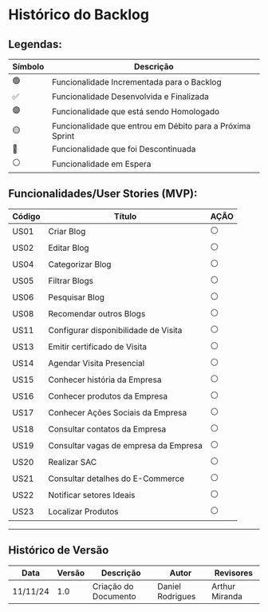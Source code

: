 # Histórico do Backlog

## Legendas:

Símbolo | Descrição
------- | ---------
🟢      | Funcionalidade Incrementada para o Backlog
✅      | Funcionalidade Desenvolvida e Finalizada
🟣      | Funcionalidade que está sendo Homologado
🟡      | Funcionalidade que entrou em Débito para a Próxima Sprint
🔴      | Funcionalidade que foi Descontinuada
⚪      | Funcionalidade em Espera

## Funcionalidades/User Stories (MVP):
Código | Título                                | AÇÃO        
------ | ------------------------------------- | ------
US01   | Criar Blog                            | ⚪
US02   | Editar Blog                           | ⚪
US04   | Categorizar Blog                      | ⚪
US05   | Filtrar Blogs                         | ⚪
US06   | Pesquisar Blog                        | ⚪
US08   | Recomendar outros Blogs               | ⚪
US11   | Configurar disponibilidade de Visita  | ⚪
US13   | Emitir certificado de Visita          | ⚪
US14   | Agendar Visita Presencial             | ⚪
US15   | Conhecer história da Empresa          | ⚪
US16   | Conhecer produtos da Empresa          | ⚪
US17   | Conhecer Ações Sociais da Empresa     | ⚪
US18   | Consultar contatos da Empresa         | ⚪
US19   | Consultar vagas de empresa da Empresa | ⚪
US20   | Realizar SAC                          | ⚪
US21   | Consultar detalhes do E-Commerce      | ⚪
US22   | Notificar setores Ideais              | ⚪         
US23   | Localizar Produtos                    | ⚪

---
## Histórico de Versão
Data     | Versão | Descrição           | Autor            | Revisores 
-------- | ------ | ------------------- | ---------------- | ---------
11/11/24 | 1.0 | Criação do Documento | Daniel Rodrigues | Arthur Miranda